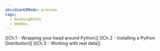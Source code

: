 ```yaml
---
obsidianUIMode: preview
tags:
  - ReadingNotes
  - WebDev
---
```

[[Ch.1 - Wrapping your head around Python]]
[[Ch.2 - Installing a Python Distribution]]
[[Ch.3 - Working with real data]]